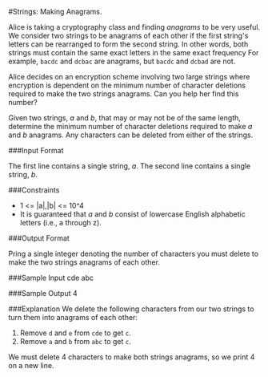 #Strings: Making Anagrams.

Alice is taking a cryptography class and finding *anagrams* to be very useful. We consider two strings to be anagrams of each other if the first string's letters can be rearranged to form the second string. In other words, both strings must contain the same exact letters in the same exact frequency For example, `bacdc` and `dcbac` are anagrams, but `bacdc` and `dcbad` are not.

Alice decides on an encryption scheme involving two large strings where encryption is dependent on the minimum number of character deletions required to make the two strings anagrams. Can you help her find this number?

Given two strings, *a* and *b*, that may or may not be of the same length, determine the minimum number of character deletions required to make *a* and *b* anagrams. Any characters can be deleted from either of the strings. 

###Input Format

The first line contains a single string, *a*.
The second line contains a single string, *b*.

###Constraints
- 1 <= |a|,|b| <= 10^4
- It is guaranteed that *a* and *b* consist of lowercase English alphabetic letters (i.e., a through z).

###Output Format

Pring a single integer denoting the number of characters you must delete to make the two strings anagrams of each other.

###Sample Input
    cde
    abc

###Sample Output
    4

###Explanation
We delete the following characters from our two strings to turn them into anagrams of each other:
 1. Remove `d` and `e` from `cde` to get `c`.
 2. Remove `a` and `b` from `abc` to get `c`.

We must delete 4 characters to make both strings anagrams, so we print 4 on a new line.
